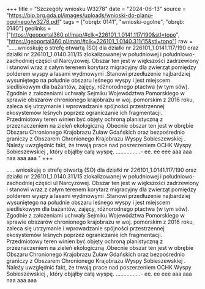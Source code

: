 +++
title = "Szczegóły wniosku W3278"
date = "2024-06-13"
source = "https://bip.brg.gda.pl/images/uploads/wnioski-do-planu-ogolnego/w3278.pdf"
tags = ["obręb: 0141", "wnioski-ogolne", "obręb: 0140"]
geolinks = ["https://geoportal360.pl/map/#clk=226101_1.0141.117/190&stl=topo", "https://geoportal360.pl/map/#clk=226101_1.0140.311/15&stl=topo"]
raw = "......wnioskuję o strefę otwartą (SO) dla działki nr 226101_1.0141.117/190 oraz działki nr 226101_1.0140.311/15 zlokalizowanej w południowej i południowo- zachodniej części ul Narcyzowej. Obszar ten jest w większości zadrzewiony i stanowi wraz z całym terenem korytarz migracyjny dla zwierząt pomiędzy polderem wyspy a lasami wydmowymi .Stanowi przedłużenie najbardziej wysuniętego na południe obszaru leśnego wyspy i jest miejscem siedliskowym dla bażantów, zajęcy, różnorodnego ptactwa (w tym sów). Zgodnie z założeniami uchwały Sejmiku Województwa Pomorskiego w sprawie obszarów chronionego krajobrazu w woj. pomorskim z 2016 roku, zaleca się utrzymanie i wprowadzanie spójności przestrzennej ekosystemów leśnych poprzez ograniczanie ich fragmentacji. Przedmiotowy teren winien być objęty ochroną planistyczną z przeznaczeniem na zieleń ekologiczną .Obecnie obszar ten jest w obrębie Obszaru Chronionego Krajobrazu Żuław Gdańskich oraz bezpośrednio graniczy z Obszarem Chronionego Krajobrazu Wyspy Sobieszewskiej . Należy uwzględnić fakt, że trwają prace nad poszerzeniem OCHK Wyspy Sobieszewskiej , który objąłby całą wyspę. ................- ee. ee eee aaa aaa naa aaa aaa "
+++

......wnioskuję o strefę otwartą (SO) dla działki nr 226101_1.0141.117/190 oraz działki nr
226101_1.0140.311/15 zlokalizowanej w południowej i południowo- zachodniej części ul Narcyzowej.
Obszar ten jest w większości zadrzewiony i stanowi wraz z całym terenem korytarz migracyjny dla zwierząt
pomiędzy polderem wyspy a lasami wydmowymi .Stanowi przedłużenie najbardziej wysuniętego na południe
obszaru leśnego wyspy i jest miejscem siedliskowym dla bażantów, zajęcy, różnorodnego ptactwa (w tym
sów). Zgodnie z założeniami uchwały Sejmiku Województwa Pomorskiego w sprawie obszarów chronionego
krajobrazu w woj. pomorskim z 2016 roku, zaleca się utrzymanie i wprowadzanie spójności przestrzennej
ekosystemów leśnych poprzez ograniczanie ich fragmentacji. Przedmiotowy teren winien być objęty ochroną
planistyczną z przeznaczeniem na zieleń ekologiczną .Obecnie obszar ten jest w obrębie Obszaru
Chronionego Krajobrazu Żuław Gdańskich oraz bezpośrednio graniczy z Obszarem Chronionego Krajobrazu
Wyspy Sobieszewskiej . Należy uwzględnić fakt, że trwają prace nad poszerzeniem OCHK Wyspy
Sobieszewskiej , który objąłby całą wyspę. ................- ee. ee eee aaa aaa naa aaa aaa




